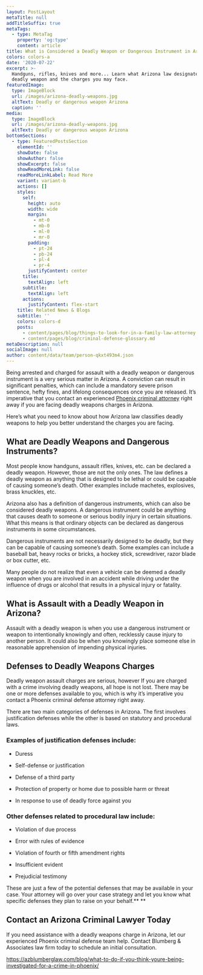 ```yaml
---
layout: PostLayout
metaTitle: null
addTitleSuffix: true
metaTags:
  - type: MetaTag
    property: 'og:type'
    content: article
title: What is Considered a Deadly Weapon or Dangerous Instrument in Arizona?
colors: colors-a
date: '2020-07-22'
excerpt: >-
  Handguns, rifles, knives and more... Learn what Arizona law designates as a
  deadly weapon and the charges you may face.
featuredImage:
  type: ImageBlock
  url: /images/arizona-deadly-weapons.jpg
  altText: Deadly or dangerous weapon Arizona
  caption: ''
media:
  type: ImageBlock
  url: /images/arizona-deadly-weapons.jpg
  altText: Deadly or dangerous weapon Arizona
bottomSections:
  - type: FeaturedPostsSection
    elementId: ''
    showDate: false
    showAuthor: false
    showExcerpt: false
    showReadMoreLink: false
    readMoreLinkLabel: Read More
    variant: variant-b
    actions: []
    styles:
      self:
        height: auto
        width: wide
        margin:
          - mt-0
          - mb-0
          - ml-0
          - mr-0
        padding:
          - pt-24
          - pb-24
          - pl-4
          - pr-4
        justifyContent: center
      title:
        textAlign: left
      subtitle:
        textAlign: left
      actions:
        justifyContent: flex-start
    title: Related News & Blogs
    subtitle: ''
    colors: colors-d
    posts:
      - content/pages/blog/things-to-look-for-in-a-family-law-attorney.md
      - content/pages/blog/criminal-defense-glossary.md
metaDescription: null
socialImage: null
author: content/data/team/person-qkxt493m4.json
---
```

Being arrested and charged for assault with a deadly weapon or dangerous instrument is a very serious matter in Arizona. A conviction can result in significant penalties, which can include a mandatory severe prison sentence, hefty fines, and lifelong consequences once you are released. It’s imperative that you contact an experienced [Phoenix criminal attorney](https://azblumberglaw.com/phoenix-criminal-attorney/) right away if you are facing deadly weapons charges in Arizona.

Here’s what you need to know about how Arizona law classifies deadly weapons to help you better understand the charges you are facing.

## **What are Deadly Weapons and Dangerous Instruments?**

Most people know handguns, assault rifles, knives, etc. can be declared a deadly weapon. However, those are not the only ones. The law defines a deadly weapon as anything that is designed to be lethal or could be capable of causing someone’s death. Other examples include machetes, explosives, brass knuckles, etc.

Arizona also has a definition of dangerous instruments, which can also be considered deadly weapons. A dangerous instrument could be anything that causes death to someone or serious bodily injury in certain situations. What this means is that ordinary objects can be declared as dangerous instruments in some circumstances.

Dangerous instruments are not necessarily designed to be deadly, but they can be capable of causing someone’s death. Some examples can include a baseball bat, heavy rocks or bricks, a hockey stick, screwdriver, razor blade or box cutter, etc.

Many people do not realize that even a vehicle can be deemed a deadly weapon when you are involved in an accident while driving under the influence of drugs or alcohol that results in a physical injury or fatality.

## **What is Assault with a Deadly Weapon in Arizona?**

Assault with a deadly weapon is when you use a dangerous instrument or weapon to intentionally knowingly and often, recklessly cause injury to another person. It could also be when you knowingly place someone else in reasonable apprehension of impending physical injuries.

## **Defenses to Deadly Weapons Charges**

Deadly weapon assault charges are serious, however If you are charged with a crime involving deadly weapons, all hope is not lost. There may be one or more defenses available to you, which is why it’s imperative you contact a Phoenix criminal defense attorney right away.

There are two main categories of defenses in Arizona. The first involves justification defenses while the other is based on statutory and procedural laws.

### **Examples of justification defenses include:**

*   Duress

*   Self-defense or justification

*   Defense of a third party

*   Protection of property or home due to possible harm or threat

*   In response to use of deadly force against you

### **Other defenses related to procedural law include:**

*   Violation of due process

*   Error with rules of evidence

*   Violation of fourth or fifth amendment rights

*   Insufficient evident

*   Prejudicial testimony

These are just a few of the potential defenses that may be available in your case. Your attorney will go over your case strategy and let you know what specific defenses they plan to raise on your behalf.\*\* \*\*

## **Contact an Arizona Criminal Lawyer Today**

If you need assistance with a deadly weapons charge in Arizona, let our experienced Phoenix criminal defense team help. Contact Blumberg & Associates law firm today to schedule an initial consultation.

<https://azblumberglaw.com/blog/what-to-do-if-you-think-youre-being-investigated-for-a-crime-in-phoenix/>
